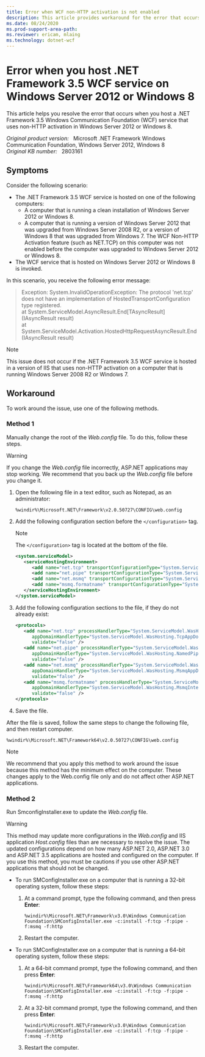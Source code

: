 ```yaml
---
title: Error when WCF non-HTTP activation is not enabled
description: This article provides workaround for the error that occurs when you host a .NET Framework 3.5 Windows Communication Foundation service that uses non-HTTP activation in Windows Server 2012 or Windows 8.
ms.date: 08/24/2020
ms.prod-support-area-path: 
ms.reviewer: ericam, mlaing
ms.technology: dotnet-wcf
---
```

# Error when you host .NET Framework 3.5 WCF service on Windows Server 2012 or Windows 8

This article helps you resolve the error that occurs when you host a .NET Framework 3.5 Windows Communication Foundation (WCF) service that uses non-HTTP activation in Windows Server 2012 or Windows 8.

_Original product version:_ &nbsp; Microsoft .NET Framework Windows Communication Foundation, Windows Server 2012, Windows 8  
_Original KB number:_ &nbsp; 2803161

## Symptoms

Consider the following scenario:

- The .NET Framework 3.5 WCF service is hosted on one of the following computers:
  - A computer that is running a clean installation of Windows Server 2012 or Windows 8.
  - A computer that is running a version of Windows Server 2012 that was upgraded from Windows Server 2008 R2, or a version of Windows 8 that was upgraded from Windows 7. The WCF Non-HTTP Activation feature (such as NET.TCP) on this computer was not enabled before the computer was upgraded to Windows Server 2012 or Windows 8.
- The WCF service that is hosted on Windows Server 2012 or Windows 8 is invoked.

In this scenario, you receive the following error message:

> Exception: System.InvalidOperationException: The protocol 'net.tcp' does not have an implementation of HostedTransportConfiguration type registered.  
at System.ServiceModel.AsyncResult.End[TAsyncResult](IAsyncResult result)  
at System.ServiceModel.Activation.HostedHttpRequestAsyncResult.End(IAsyncResult result)

> [!NOTE]
> This issue does not occur if the .NET Framework 3.5 WCF service is hosted in a version of IIS that uses non-HTTP activation on a computer that is running Windows Server 2008 R2 or Windows 7.

## Workaround

To work around the issue, use one of the following methods.

### Method 1

Manually change the root of the *Web.config* file. To do this, follow these steps.

> [!WARNING]
> If you change the *Web.config* file incorrectly, ASP.NET applications may stop working. We recommend that you back up the *Web.config* file before you change it.

1. Open the following file in a text editor, such as Notepad, as an administrator:

    `%windir%\Microsoft.NET\Framework\v2.0.50727\CONFIG\web.config`

2. Add the following configuration section before the `</configuration>` tag.

    > [!NOTE]
    > The `</configuration>` tag is located at the bottom of the file.

    ```xml
    <system.serviceModel>
       <serviceHostingEnvironment>
          <add name="net.tcp" transportConfigurationType="System.ServiceModel.Activation.TcpHostedTransportConfiguration, System.ServiceModel, Version=3.0.0.0, Culture=neutral, PublicKeyToken=b77a5c561934e089" />
          <add name="net.pipe" transportConfigurationType="System.ServiceModel.Activation.NamedPipeHostedTransportConfiguration, System.ServiceModel, Version=3.0.0.0, Culture=neutral, PublicKeyToken=b77a5c561934e089" />
          <add name="net.msmq" transportConfigurationType="System.ServiceModel.Activation.MsmqHostedTransportConfiguration, System.ServiceModel, Version=3.0.0.0, Culture=neutral, PublicKeyToken=b77a5c561934e089" />
          <add name="msmq.formatname" transportConfigurationType="System.ServiceModel.Activation.MsmqIntegrationHostedTransportConfiguration, System.ServiceModel, Version=3.0.0.0, Culture=neutral, PublicKeyToken=b77a5c561934e089" />
       </serviceHostingEnvironment>
    </system.serviceModel>
    ```

3. Add the following configuration sections to the file, if they do not already exist:

    ```xml
    <protocols>
       <add name="net.tcp" processHandlerType="System.ServiceModel.WasHosting.TcpProcessProtocolHandler, System.ServiceModel.WasHosting, Version=3.0.0.0, Culture=neutral, PublicKeyToken=b77a5c561934e089"
          appDomainHandlerType="System.ServiceModel.WasHosting.TcpAppDomainProtocolHandler, System.ServiceModel.WasHosting, Version=3.0.0.0, Culture=neutral, PublicKeyToken=b77a5c561934e089"
          validate="false" />
       <add name="net.pipe" processHandlerType="System.ServiceModel.WasHosting.NamedPipeProcessProtocolHandler, System.ServiceModel.WasHosting, Version=3.0.0.0, Culture=neutral, PublicKeyToken=b77a5c561934e089"
          appDomainHandlerType="System.ServiceModel.WasHosting.NamedPipeAppDomainProtocolHandler, System.ServiceModel.WasHosting, Version=3.0.0.0, Culture=neutral, PublicKeyToken=b77a5c561934e089"
          validate="false" />
       <add name="net.msmq" processHandlerType="System.ServiceModel.WasHosting.MsmqProcessProtocolHandler, System.ServiceModel.WasHosting, Version=3.0.0.0, Culture=neutral, PublicKeyToken=b77a5c561934e089"
          appDomainHandlerType="System.ServiceModel.WasHosting.MsmqAppDomainProtocolHandler, System.ServiceModel.WasHosting, Version=3.0.0.0, Culture=neutral, PublicKeyToken=b77a5c561934e089"
          validate="false" />
       <add name="msmq.formatname" processHandlerType="System.ServiceModel.WasHosting.MsmqIntegrationProcessProtocolHandler, System.ServiceModel.WasHosting, Version=3.0.0.0, Culture=neutral, PublicKeyToken=b77a5c561934e089"
          appDomainHandlerType="System.ServiceModel.WasHosting.MsmqIntegrationAppDomainProtocolHandler, System.ServiceModel.WasHosting, Version=3.0.0.0, Culture=neutral, PublicKeyToken=b77a5c561934e089"
          validate="false" />
    </protocols>
    ```

4. Save the file.

After the file is saved, follow the same steps to change the following file, and then restart computer.

`%windir%\Microsoft.NET\Framework64\v2.0.50727\CONFIG\web.config`

> [!NOTE]
> We recommend that you apply this method to work around the issue because this method has the minimum effect on the computer. These changes apply to the Web.config file only and do not affect other ASP.NET applications.

### Method 2

Run SmconfigInstaller.exe to update the *Web.config* file.

> [!WARNING]
> This method may update more configurations in the *Web.config* and IIS application *Host.config* files than are necessary to resolve the issue. The updated configurations depend on how many ASP.NET 2.0, ASP.NET 3.0 and ASP.NET 3.5 applications are hosted and configured on the computer. If you use this method, you must be cautions if you use other ASP.NET applications that should not be changed.

- To run SMConfigInstaller.exe on a computer that is running a 32-bit operating system, follow these steps:

  1. At a command prompt, type the following command, and then press **Enter**:
  
        `%windir%\Microsoft.NET\Framework\v3.0\Windows Communication Foundation\SMConfigInstaller.exe -c:install -f:tcp -f:pipe -f:msmq -f:http`

  2. Restart the computer.

- To run SMConfigInstaller.exe on a computer that is running a 64-bit operating system, follow these steps:
  1. At a 64-bit command prompt, type the following command, and then press **Enter**:
  
        `%windir%\Microsoft.NET\Framework64\v3.0\Windows Communication Foundation\SMConfigInstaller.exe -c:install -f:tcp -f:pipe -f:msmq -f:http`

  2. At a 32-bit command prompt, type the following command, and then press **Enter**:
  
        `%windir%\Microsoft.NET\Framework\v3.0\Windows Communication Foundation\SMConfigInstaller.exe -c:install -f:tcp -f:pipe -f:msmq -f:http`  

  3. Restart the computer.
